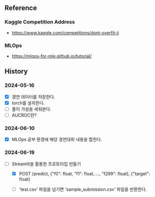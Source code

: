 ## Reference
### Kaggle Competition Address
- https://www.kaggle.com/competitions/dont-overfit-ii

### MLOps
- https://mlops-for-mle.github.io/tutorial/

## History
### 2024-05-16
- [x] 경연 데이터를 저장한다.
- [x] torch를 설치한다.
- [ ] 풀이 가설을 세워본다.
- [ ] AUCROC란?

### 2024-06-10
- [x] MLOps 공부 환경에 해당 경연대회 내용을 합친다.

### 2024-06-19
- [ ] Streamlit을 활용한 프로토타입 만들기
    - [x] POST /predict, {"f0": float, "f1": float, ..., "f299": float}, {"target": float}
    - [ ] 'test.csv' 파일을 넘기면 'sample_submission.csv' 파일을 반환한다.


